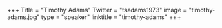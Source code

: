 +++
Title = "Timothy Adams"
Twitter = "tsadams1973"
image = "timothy-adams.jpg"
type = "speaker"
linktitle = "timothy-adams"
+++

